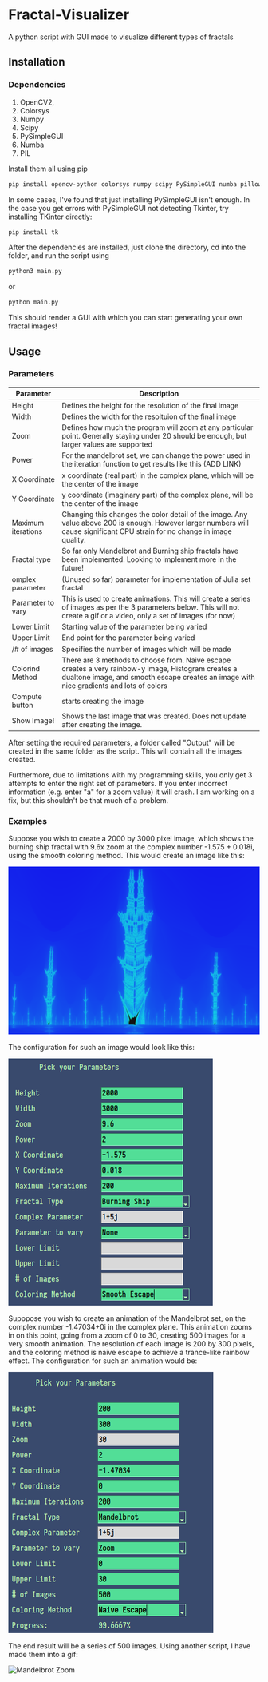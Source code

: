 # Fractal-Visualizer
A python script with GUI made to visualize different types of fractals

## Installation
### Dependencies 
1. OpenCV2,
2. Colorsys
3. Numpy
4. Scipy
5. PySimpleGUI
6. Numba
7. PIL

Install them all using pip 
```sh
pip install opencv-python colorsys numpy scipy PySimpleGUI numba pillow
```
In some cases, I've found that just installing PySimpleGUI isn't enough. In the case you get errors with PySimpleGUI not detecting Tkinter, try installing TKinter directly: 
```sh
pip install tk
```
After the dependencies are installed, just clone the directory, cd into the folder, and run the script using 
```sh
python3 main.py
```
or 
```sh
python main.py
```

This should render a GUI with which you can start generating your own fractal images!

## Usage 
### Parameters 
Parameter | Description
------------ | -------------
Height | Defines the height for the resolution of the final image 
Width | Defines the width for the resoltuion of the final image 
Zoom | Defines how much the program will zoom at any particular point. Generally staying under 20 should be enough, but larger values are supported 
Power | For the mandelbrot set, we can change the power used in the iteration function to get results like this (ADD LINK)
X Coordinate | x coordinate (real part) in the complex plane, which will be the center of the image 
Y Coordinate | y coordinate (imaginary part) of the complex plane, will be the center of the image 
Maximum iterations | Changing this changes the color detail of the image. Any value above 200 is enough. However larger numbers will cause significant CPU strain for no change in image quality. 
Fractal type | So far only Mandelbrot and Burning ship fractals have been implemented. Looking to implement more in the future! 
omplex parameter | (Unused so far) parameter for implementation of Julia set fractal 
Parameter to vary | This is used to create animations. This will create a series of images as per the 3 parameters below. This will not create a gif or a video, only a set of images (for now)
Lower Limit | Starting value of the parameter being varied 
Upper Limit | End point for the parameter being varied 
/# of images | Specifies the number of images which will be made 
Colorind Method | There are 3 methods to choose from. Naive escape creates a very rainbow-y image, Histogram creates a dualtone image, and smooth escape creates an image with nice gradients and lots of colors 
Compute button | starts creating the image 
Show Image! | Shows the last image that was created. Does not update after creating the image. 

After setting the required parameters, a folder called "Output" will be created in the same folder as the script. This will contain all the images created. 

Furthermore, due to limitations with my programming skills, you only get 3 attempts to enter the right set of parameters. If you enter incorrect information (e.g. enter "a" for a zoom value) it will crash. I am working on a fix, but this shouldn't be that much of a problem. 

### Examples 
Suppose you wish to create a 2000 by 3000 pixel image, which shows the burning ship fractal with 9.6x zoom at the complex number -1.575 + 0.018i, using the smooth coloring method. This would create an image like this: 

![Burhing Ship](./images/BurningShip.png)

The configuration for such an image would look like this:

![Burning Ship Config](./images/BurningShipConfig.png)

Supppose you wish to create an animation of the Mandelbrot set, on the complex number -1.47034+0i in the complex plane. This animation zooms in on this point, going from a zoom of 0 to 30, creating 500 images for a very smooth animation. The resolution of each image is 200 by 300 pixels, and the coloring method is naive escape to achieve a trance-like rainbow effect. The configuration for such an animation would be:

![Mandelbrot Config](./images/MandelbrotCOnfig.png)

The end result will be a series of 500 images. Using another script, I have made them into a gif:

![Mandelbrot Zoom](./images/MandelbrotZoom.gif)
